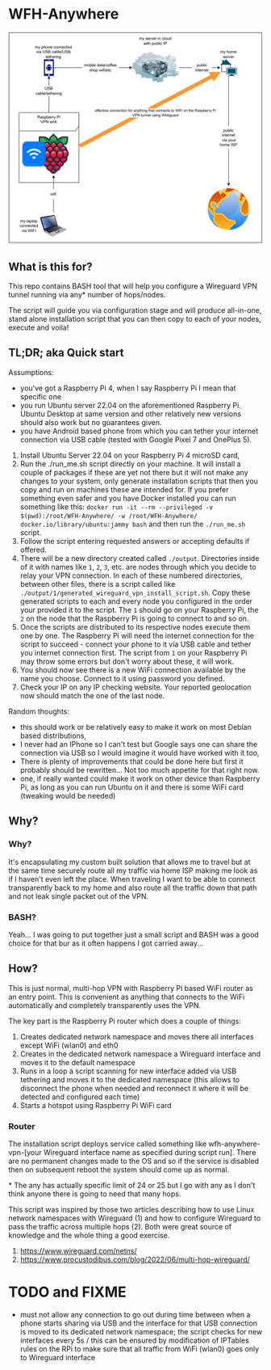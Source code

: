 # WFH-Anywhere

![WFH-Anywhere diagram](./WFH-Anywhere-diagram.svg)

## What is this for?

This repo contains BASH tool that will help you configure a Wireguard VPN tunnel running via any\* number of hops/nodes.

The script will guide you via configuration stage and will produce all-in-one, stand alone installation script that you can then copy to each of your nodes, execute and voila!

## TL;DR; aka Quick start

Assumptions:

- you've got a Raspberry Pi 4, when I say Raspberry Pi I mean that specific one
- you run Ubuntu server 22.04 on the aforementioned Raspberry Pi. Ubuntu Desktop at same version and other relatively new versions should also work but no guarantees given.
- you have Android based phone from which you can tether your internet connection via USB cable (tested with Google Pixel 7 and OnePlus 5).

1. Install Ubuntu Server 22.04 on your Raspberry Pi 4 microSD card,
2. Run the ./run_me.sh script directly on your machine. It will install a couple of packages if these are yet not there but it will not make any changes to your system, only generate installation scripts that then you copy and run on machines these are intended for. If you prefer something even safer and you have Docker installed you can run something like this:
   `docker run -it --rm --privileged -v $(pwd):/root/WFH-Anywhere/ -w /root/WFH-Anywhere/ docker.io/library/ubuntu:jammy bash`
   and then run the `./run_me.sh` script.
3. Follow the script entering requested answers or accepting defaults if offered.
4. There will be a new directory created called `./output`. Directories inside of it with names like `1`, `2`, `3`, etc. are nodes through which you decide to relay your VPN connection. In each of these numbered directories, between other files, there is a script called like `./output/1/generated_wireguard_vpn_install_script.sh`. Copy these generated scripts to each and every node you configured in the order your provided it to the script. The `1` should go on your Raspberry Pi, the `2` on the node that the Raspberry Pi is going to connect to and so on.
5. Once the scripts are distributed to its respective nodes execute them one by one.
   The Raspberry Pi will need the internet connection for the script to succeed - connect your phone to it via USB cable and tether you internet connection first.
   The script from `1` on your Raspberry Pi may throw some errors but don't worry about these, it will work.
6. You should now see there is a new WiFi connection available by the name you choose. Connect to it using password you defined.
7. Check your IP on any IP checking website. Your reported geolocation now should match the one of the last node.

Random thoughts:

- this should work or be relatively easy to make it work on most Debian based distributions,
- I never had an IPhone so I can't test but Google says one can share the connection via USB so I would imagine it would have worked with it too,
- There is plenty of improvements that could be done here but first it probably should be rewritten... Not too much appetite for that right now.
- one, if really wanted could make it work on other device than Raspberry Pi, as long as you can run Ubuntu on it and there is some WiFi card (tweaking would be needed)

## Why?

### Why?

It's encapsulating my custom built solution that allows me to travel but at the same time securely route all my traffic via home ISP making me look as if I haven't even left the place.
When traveling I want to be able to connect transparently back to my home and also route all the traffic down that path and not leak single packet out of the VPN.

### BASH?

Yeah... I was going to put together just a small script and BASH was a good choice for that bur as it often happens I got carried away...

## How?

This is just normal, multi-hop VPN with Raspberry Pi based WiFi router as an entry point. This is convenient as anything that connects to the WiFi automatically and completely transparently uses the VPN.

The key part is the Raspberry Pi router which does a couple of things:

1. Creates dedicated network namespace and moves there all interfaces except WiFi (wlan0) and eth0
2. Creates in the dedicated network namespace a Wireguard interface and moves it to the default namespace
3. Runs in a loop a script scanning for new interface added via USB tethering and moves it to the dedicated namespace (this allows to disconnect the phone when needed and reconnect it where it will be detected and configured each time)
4. Starts a hotspot using Raspberry Pi WiFi card

### Router

The installation script deploys service called something like wfh-anywhere-vpn-[your Wireguard interface name as specified during script run]. There are no permanent changes made to the OS and so if the service is disabled then on subsequent reboot the system should come up as normal.

\* The any has actually specific limit of 24 or 25 but I go with any as I don't think anyone there is going to need that many hops.

This script was inspired by those two articles describing how to use Linux network namespaces with Wireguard (1) and how to configure Wireguard to pass the traffic across multiple hops (2). Both were great source of knowledge and the whole thing a good exercise.

1. https://www.wireguard.com/netns/
2. https://www.procustodibus.com/blog/2022/06/multi-hop-wireguard/

# TODO and FIXME

- must not allow any connection to go out during time between when a phone starts sharing via USB and the interface for that USB connection is moved to its dedicated network namespace; the script checks for new interfaces every 5s / this can be ensured by modification of IPTables rules on the RPi to make sure that all traffic from WiFi (wlan0) goes only to Wireguard interface
